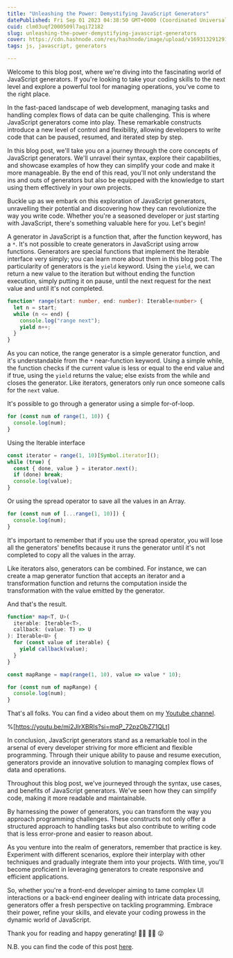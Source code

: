 ```yaml
---
title: "Unleashing the Power: Demystifying JavaScript Generators"
datePublished: Fri Sep 01 2023 04:38:50 GMT+0000 (Coordinated Universal Time)
cuid: clm03uqf2000509l7aqi72182
slug: unleashing-the-power-demystifying-javascript-generators
cover: https://cdn.hashnode.com/res/hashnode/image/upload/v1693132912918/19845e05-d60c-417c-85c2-2f09ab08cb2e.png
tags: js, javascript, generators

---
```


Welcome to this blog post, where we're diving into the fascinating world of JavaScript generators. If you're looking to take your coding skills to the next level and explore a powerful tool for managing operations, you've come to the right place.

In the fast-paced landscape of web development, managing tasks and handling complex flows of data can be quite challenging. This is where JavaScript generators come into play. These remarkable constructs introduce a new level of control and flexibility, allowing developers to write code that can be paused, resumed, and iterated step by step.

In this blog post, we'll take you on a journey through the core concepts of JavaScript generators. We'll unravel their syntax, explore their capabilities, and showcase examples of how they can simplify your code and make it more manageable. By the end of this read, you'll not only understand the ins and outs of generators but also be equipped with the knowledge to start using them effectively in your own projects.

Buckle up as we embark on this exploration of JavaScript generators, unravelling their potential and discovering how they can revolutionize the way you write code. Whether you're a seasoned developer or just starting with JavaScript, there's something valuable here for you. Let's begin!

A generator in JavaScript is a function that, after the function keyword, has a `*`. It's not possible to create generators in JavaScript using arrow functions. Generators are special functions that implement the Iterable interface very simply; you can learn more about them in this blog post. The particularity of generators is the `yield` keyword. Using the `yield`, we can return a new value to the iteration but without ending the function execution, simply putting it on pause, until the next request for the next value and until it's not completed.

```typescript
function* range(start: number, end: number): Iterable<number> {
  let n = start;
  while (n <= end) {
    console.log("range next");
    yield n++;
  }
}
```

As you can notice, the range generator is a simple generator function, and it's understandable from the `*` near-function keyword. Using a simple while, the function checks if the current value is less or equal to the end value and if true, using the `yield` returns the value; else exists from the while and closes the generator. Like iterators, generators only run once someone calls for the `next` value.

It's possible to go through a generator using a simple for-of-loop.

```typescript
for (const num of range(1, 10)) {
  console.log(num);
}
```

Using the Iterable interface

```typescript
const iterator = range(1, 10)[Symbol.iterator]();
while (true) {
  const { done, value } = iterator.next();
  if (done) break;
  console.log(value);
}
```

Or using the spread operator to save all the values in an Array.

```typescript
for (const num of [...range(1, 10)]) {
  console.log(num);
}
```

It's important to remember that if you use the spread operator, you will lose all the generators' benefits because it runs the generator until it's not completed to copy all the values in the array.

Like iterators also, generators can be combined. For instance, we can create a map generator function that accepts an iterator and a transformation function and returns the computation inside the transformation with the value emitted by the generator.

And that's the result.

```typescript
function* map<T, U>(
  iterable: Iterable<T>,
  callback: (value: T) => U
): Iterable<U> {
  for (const value of iterable) {
    yield callback(value);
  }
}

const mapRange = map(range(1, 10), value => value * 10);

for (const num of mapRange) {
  console.log(num);
}
```

That's all folks. You can find a video about them on my [Youtube channel](https://www.youtube.com/@Puppo_92/).

%[https://youtu.be/mi2JlrXBRIs?si=mqP_72pzObZ71QLt] 

In conclusion, JavaScript generators stand as a remarkable tool in the arsenal of every developer striving for more efficient and flexible programming. Through their unique ability to pause and resume execution, generators provide an innovative solution to managing complex flows of data and operations.

Throughout this blog post, we've journeyed through the syntax, use cases, and benefits of JavaScript generators. We've seen how they can simplify code, making it more readable and maintainable.

By harnessing the power of generators, you can transform the way you approach programming challenges. These constructs not only offer a structured approach to handling tasks but also contribute to writing code that is less error-prone and easier to reason about.

As you venture into the realm of generators, remember that practice is key. Experiment with different scenarios, explore their interplay with other techniques and gradually integrate them into your projects. With time, you'll become proficient in leveraging generators to create responsive and efficient applications.

So, whether you're a front-end developer aiming to tame complex UI interactions or a back-end engineer dealing with intricate data processing, generators offer a fresh perspective on tackling programming. Embrace their power, refine your skills, and elevate your coding prowess in the dynamic world of JavaScript.

Thank you for reading and happy generating! 👩‍💻 👨‍💻 😜

N.B. you can find the code of this post [here](https://github.com/Puppo/javascript-iterators-and-generators/tree/02-generators).